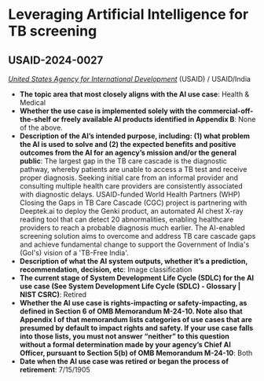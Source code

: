 # Leveraging Artificial Intelligence for TB screening
## USAID-2024-0027
_[United States Agency for International Development](<../3_agency/United States Agency for International Development.md>)_ (USAID) / USAID/India


+ **The topic area that most closely aligns with the AI use case**: Health & Medical
+ **Whether the use case is implemented solely with the commercial-off-the-shelf or freely available AI products identified in Appendix B**: None of the above.
+ **Description of the AI’s intended purpose, including: (1) what problem the AI is used to solve and (2) the expected benefits and positive outcomes from the AI for an agency’s mission and/or the general public**: The largest gap in the TB care cascade is the diagnostic pathway, whereby patients are unable to access a TB test and receive proper diagnosis. Seeking initial care from an informal provider and consulting multiple health care providers are consistently associated with diagnostic delays. USAID-funded World Health Partners (WHP) Closing the Gaps in TB Care Cascade (CGC) project is partnering with Deeptek.ai to deploy the Genki product, an automated AI chest X-ray reading tool that can detect 20 abnormalities, enabling healthcare providers to reach a probable diagnosis much earlier. The AI-enabled screening solution aims to overcome and address TB care cascade gaps and achieve fundamental change to support the Government of India's (GoI's) vision of a 'TB-Free India'.
+ **Description of what the AI system outputs, whether it’s a prediction, recommendation, decision, etc**: Image classification
+ **The current stage of System Development Life Cycle (SDLC) for the AI use case (See System Development Life Cycle (SDLC) - Glossary | NIST CSRC)**: Retired
+ **Whether the AI use case is rights-impacting or safety-impacting, as defined in Section 6 of OMB Memorandum M-24-10. Note also that Appendix I of that memorandum lists categories of use cases that are presumed by default to impact rights and safety. If your use case falls into those lists, you must not answer “neither” to this question without a formal determination made by your agency’s Chief AI Officer, pursuant to Section 5(b) of OMB Memorandum M-24-10**: Both
+ **Date when the AI use case was retired or began the process of retirement**: 7/15/1905